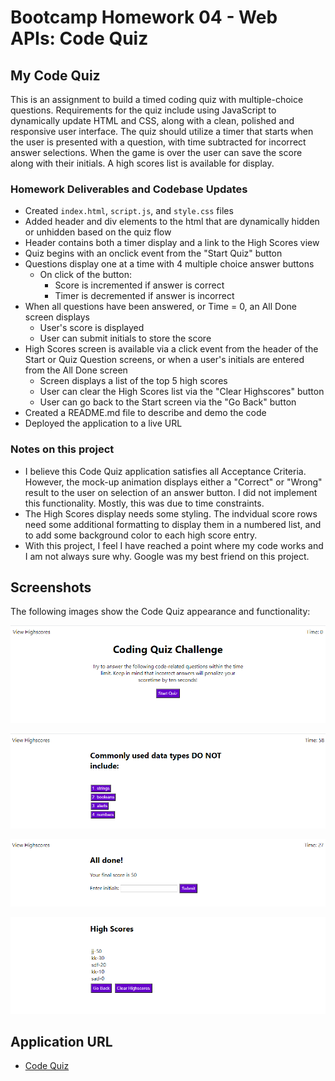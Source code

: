 # Bootcamp Homework 04 - Web APIs: Code Quiz

## My Code Quiz

This is an assignment to build a timed coding quiz with multiple-choice questions.  Requirements for the quiz include using JavaScript to dynamically update HTML and CSS, along with a clean, polished and responsive user interface.  The quiz should utilize a timer that starts when the user is presented with a question, with time subtracted for incorrect answer selections.  When the game is over the user can save the score along with their initials.  A high scores list is available for display.      

### Homework Deliverables and Codebase Updates

* Created `index.html`, `script.js`, and `style.css` files
* Added header and div elements to the html that are dynamically hidden or unhidden based on the quiz flow
* Header contains both a timer display and a link to the High Scores view
* Quiz begins with an onclick event from the "Start Quiz" button
* Questions display one at a time with 4 multiple choice answer buttons
    * On click of the button:
        * Score is incremented if answer is correct
        * Timer is decremented if answer is incorrect
* When all questions have been answered, or Time = 0, an All Done screen displays
    * User's score is displayed
    * User can submit initials to store the score
* High Scores screen is available via a click event from the header of the Start or Quiz Question screens, or when a user's initials are entered from the All Done screen
    * Screen displays a list of the top 5 high scores
    * User can clear the High Scores list via the "Clear Highscores" button
    * User can go back to the Start screen via the "Go Back" button
* Created a README.md file to describe and demo the code
* Deployed the application to a live URL


### Notes on this project

* I believe this Code Quiz application satisfies all Acceptance Criteria.  However, the mock-up animation displays either a "Correct" or "Wrong" result to the user on selection of an answer button.  I did not implement this functionality.  Mostly, this was due to time constraints. 
* The High Scores display needs some styling.  The indvidual score rows need some additional formatting to display them in a numbered list, and to add some background color to each high score entry.  
* With this project, I feel I have reached a point where my code works and I am not always sure why.  Google was my best friend on this project.


## Screenshots

The following images show the Code Quiz appearance and functionality:

![Code Quiz Start Screen](./assets/code-quiz-start-screen.png)  


![Code Quiz Questions and Answers](./assets/code-quiz-question.png)  


![Code Quiz End](./assets/code-quiz-end.png)  


![High Scores](./assets/code-quiz-high-scores.png)  


## Application URL
* [Code Quiz](https://thorgriffs.github.io/code-quiz/)